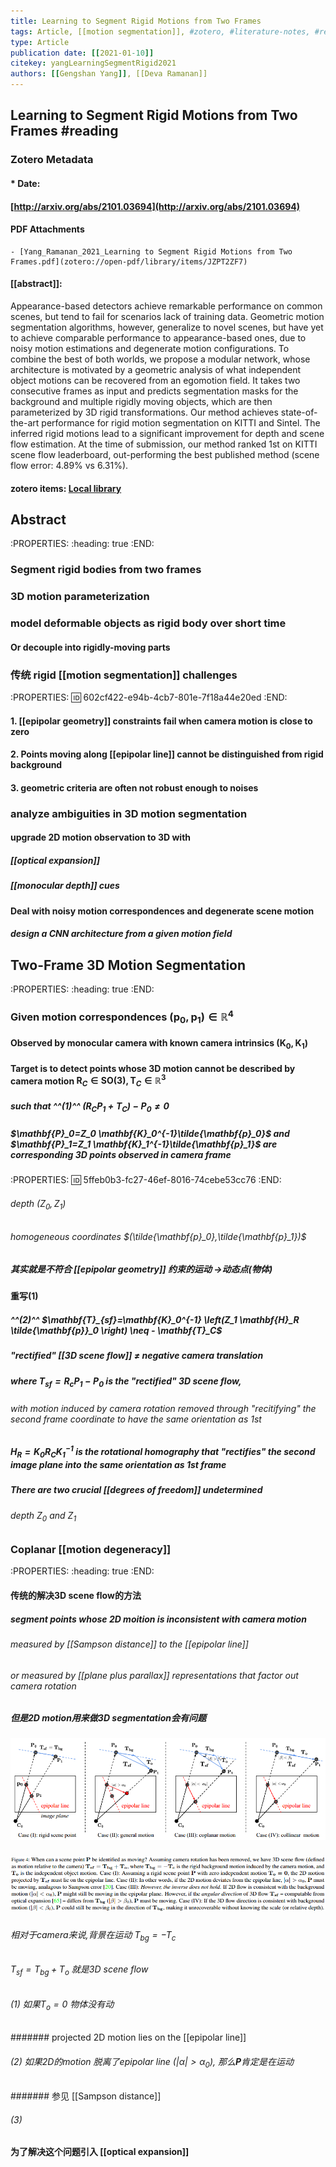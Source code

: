 ```yaml
---
title: Learning to Segment Rigid Motions from Two Frames
tags: Article, [[motion segmentation]], #zotero, #literature-notes, #reference
type: Article
publication date: [[2021-01-10]]
citekey: yangLearningSegmentRigid2021
authors: [[Gengshan Yang]], [[Deva Ramanan]]
---
```

## Learning to Segment Rigid Motions from Two Frames #reading
### Zotero Metadata

#### * Date: 
#### [http://arxiv.org/abs/2101.03694](http://arxiv.org/abs/2101.03694)
####  
#### PDF Attachments
	- [Yang_Ramanan_2021_Learning to Segment Rigid Motions from Two Frames.pdf](zotero://open-pdf/library/items/JZPT2ZF7)

#### [[abstract]]:
Appearance-based detectors achieve remarkable performance on common scenes, but tend to fail for scenarios lack of training data. Geometric motion segmentation algorithms, however, generalize to novel scenes, but have yet to achieve comparable performance to appearance-based ones, due to noisy motion estimations and degenerate motion configurations. To combine the best of both worlds, we propose a modular network, whose architecture is motivated by a geometric analysis of what independent object motions can be recovered from an egomotion field. It takes two consecutive frames as input and predicts segmentation masks for the background and multiple rigidly moving objects, which are then parameterized by 3D rigid transformations. Our method achieves state-of-the-art performance for rigid motion segmentation on KITTI and Sintel. The inferred rigid motions lead to a significant improvement for depth and scene flow estimation. At the time of submission, our method ranked 1st on KITTI scene flow leaderboard, out-performing the best published method (scene flow error: 4.89% vs 6.31%).

#### zotero items: [Local library](zotero://select/items/1_TZCQLLB2)
## Abstract
:PROPERTIES:
:heading: true
:END:
### Segment rigid bodies from two frames
### 3D motion parameterization
### model deformable objects as rigid body over short time
#### Or decouple into rigidly-moving parts
### 传统 rigid [[motion segmentation]] challenges
:PROPERTIES:
:id: 602cf422-e94b-4cb7-801e-7f18a44e20ed
:END:
#### 1. [[epipolar geometry]] constraints fail when camera motion is close to zero
#### 2. Points moving along [[epipolar line]] cannot be distinguished from rigid background
#### 3. geometric criteria are often not robust enough to noises
### analyze **ambiguities** in 3D motion segmentation
#### upgrade 2D motion observation to 3D with
##### [[optical expansion]]
##### [[monocular depth]] cues
#### Deal with noisy motion correspondences and degenerate scene motion
##### design a CNN architecture from a given motion field
## Two-Frame 3D Motion Segmentation
:PROPERTIES:
:heading: true
:END:
### Given motion correspondences $(\mathbf{p}_0, \mathbf{p}_1) \in{\mathbb{R}^4}$
#### Observed by monocular camera with known camera intrinsics $(\mathbf{K}_0,\mathbf{K}_1)$
#### Target is to detect points whose 3D motion cannot be described by camera motion $\mathbf{R}_C \in {\mathbf{SO}(3)}, \mathbf{T}_C \in {\mathbb{R}^3}$
##### such that ^^(1)^^ $(\mathbf{R_C P_1}+\mathbf{T}_C)-\mathbf{P}_0 \neq 0$
##### $\mathbf{P}_0=Z_0 \mathbf{K}_0^{-1}\tilde{\mathbf{p}_0}$ and $\mathbf{P}_1=Z_1 \mathbf{K}_1^{-1}\tilde{\mathbf{p}_1}$ are corresponding 3D points observed in camera frame
:PROPERTIES:
:id: 5ffeb0b3-fc27-46ef-8016-74cebe53cc76
:END:
###### depth $(Z_0, Z_1)$
###### homogeneous coordinates $(\tilde{\mathbf{p}_0},\tilde{\mathbf{p}_1})$
##### 其实就是不符合 [[epipolar geometry]] 约束的运动 ->动态点(物体)
#### 重写(1)
##### ^^(2)^^ $\mathbf{T}_{sf}=\mathbf{K}_0^{-1} \left(Z_1 \mathbf{H}_R \tilde{\mathbf{p}}_0 \right) \neq - \mathbf{T}_C$
##### "rectified" [[3D scene flow]] $\neq$ negative camera translation
##### where $\mathbf{T}_{sf}=\mathbf{R_c P}_1 - \mathbf{P}_0$ is the "rectified" 3D scene flow,
###### with motion induced by camera rotation removed through "recitifying" the second frame coordinate to have the same orientation as 1st
##### $\mathbf{H}_R=\mathbf{K}_0 \mathbf{R}_C \mathbf{K}_1^{-1}$  is the rotational homography that "rectifies" the second image plane into the same orientation as 1st frame
##### There are two crucial [[degrees of freedom]] undetermined
###### depth $Z_0$ and $Z_1$
### Coplanar [[motion degeneracy]]
:PROPERTIES:
:heading: true
:END:
#### 传统的解决3D scene flow的方法
##### segment points whose 2D moition is inconsistent with camera motion
###### measured by [[Sampson distance]] to the [[epipolar line]]
###### or measured by [[plane plus parallax]] representations that factor out camera rotation
##### 但是2D motion用来做3D segmentation会有问题
##### ![image.png](/assets/pages_learning_to_segment_rigid_motions_from_two_frames_1610532171258_0.png)
##### ![image.png](/assets/pages_learning_to_segment_rigid_motions_from_two_frames_1610532212322_0.png)
###### 相对于camera来说,背景在运动 $T_{bg}=-T_c$
###### $T_{sf}=T_{bg}+T_o$ 就是3D scene flow
###### (1) 如果$T_o=0$ 物体没有动
####### projected 2D motion lies on the [[epipolar line]]
###### (2) 如果2D的motion 脱离了epipolar line ($|\alpha|>\alpha_0$), 那么$\mathbf{P}$肯定是在运动
####### 参见 [[Sampson distance]]
###### (3)
#### 为了解决这个问题引入 [[optical expansion]]
#####